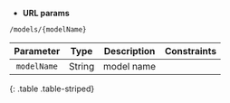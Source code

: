 * **URL params**

`/models/{modelName}`  

Parameter | Type | Description | Constraints  
:-------: | :--: | :---------: | :---------:  
`modelName` | String | model name |   
{: .table .table-striped}

